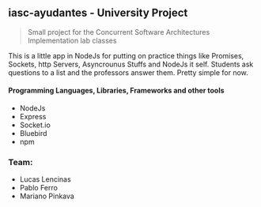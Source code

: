 ## iasc-ayudantes - University Project
> Small project for the Concurrent Software Architectures Implementation lab classes
 
 This is a little app in NodeJs for putting on practice things like Promises, Sockets, http Servers, Asyncrounus Stuffs and NodeJs it self.
 Students ask questions to a list and the professors answer them. Pretty simple for now.
 
#### Programming Languages, Libraries, Frameworks and other tools
 
 - NodeJs
 - Express
 - Socket.io
 - Bluebird
 - npm
 
### Team:
- Lucas Lencinas
- Pablo Ferro
- Mariano Pinkava
